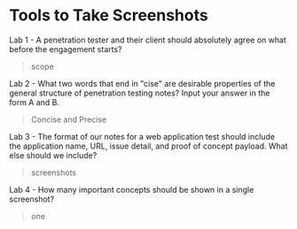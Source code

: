 # Tools to Take Screenshots

Lab 1 - A penetration tester and their client should absolutely agree on what before the engagement starts?
>scope

Lab 2 - What two words that end in "cise" are desirable properties of the general structure of penetration testing notes? Input your answer in the form A and B.
>Concise and Precise

Lab 3 - The format of our notes for a web application test should include the application name, URL, issue detail, and proof of concept payload. What else should we include?
>screenshots

Lab 4 - How many important concepts should be shown in a single screenshot?
>one
